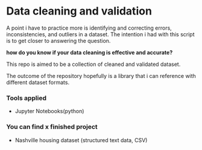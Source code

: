 # Data cleaning and validation

A point i have to practice more is identifying and correcting errors, inconsistencies, and outliers in a dataset.
The intention i had with this script is to get closer to answering the question.

**how do you know if your data cleaning is effective and accurate?**


This repo is aimed to be a collection of cleaned and validated dataset.

The outcome of the repository hopefully is a library that i can reference with different dataset formats.


### Tools applied

- Jupyter Notebooks(python)


### You can find x finished project

- Nashville housing dataset (structured text data, CSV)


